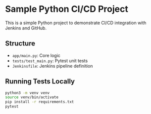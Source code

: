 # Sample Python CI/CD Project

This is a simple Python project to demonstrate CI/CD integration with Jenkins and GitHub.

## Structure

- `app/main.py`: Core logic
- `tests/test_main.py`: Pytest unit tests
- `Jenkinsfile`: Jenkins pipeline definition

## Running Tests Locally

```bash
python3 -m venv venv
source venv/bin/activate
pip install -r requirements.txt
pytest
